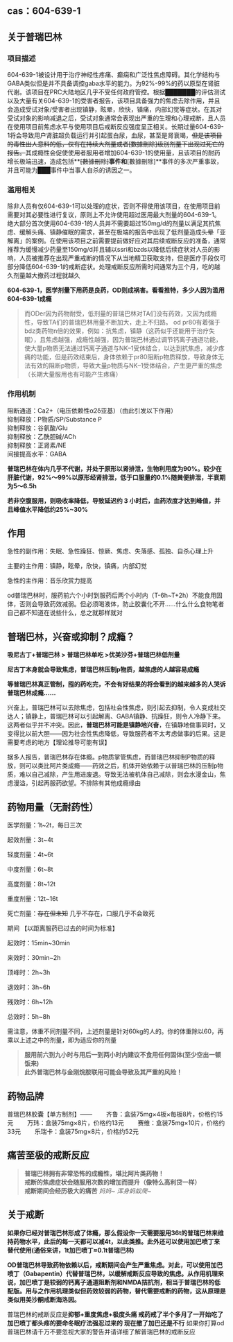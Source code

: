 ## cas：604-639-1

## 关于普瑞巴林

### 项目描述

604-639-1被设计用于治疗神经性疼痛、癫痫和广泛性焦虑障碍。其化学结构与GABA类似但是并不具备调控gaba水平的能力。为92%-99%的药以原型在肾脏代谢。该项目在PRC大陆地区几乎不受任何政府管控。根据███████的评估测试以及大量有关604-639-1的受害者报告，该项目具备强力的焦虑去除作用，并且会造成受试对象/受害者出现镇静，眩晕，欣快，镇痛，内部幻觉等症状。在其对受试对象的影响减退之后，受试对象通常会表现出严重的生理和心理戒断，且人员在使用项目前焦虑水平与使用项目后戒断反应强度呈正相关。长期过量604-639-1将会导致用户肾脏超负载运行并引起蛋白尿，血尿，甚至是肾衰竭，~~但是该项目的毒性出人意料的低，仅有在持续大剂量或者[數據刪除]级别剂量下出现过死亡的报告。~~其成瘾性会促使使用者服用者增加604-639-1的使用量，且该项目的耐药增长极端迅速，造成包括**~~[數據刪除]~~**事件和**[數據刪除]**事件的多次严重事故，并且可能为███事件中当事人自杀的诱因之一。

### 滥用相关
除非人员有仅604-639-1可以处理的症状，否则不得使用该项目，在使用项目前需要对其必要性进行复议，原则上不允许使用超过医用最大剂量的604-639-1。绝大部分首次使用604-639-1的人员并不需要超过150mg/d的剂量以满足其抗焦虑、缓解头痛、镇静催眠的需求，甚至在极端的报告中出现了低剂量造成~~头晕~~「亚解离」的案例。在使用该项目之前需要提前做好应对其后续戒断反应的准备，通常推荐为缓慢减少药量至150mg/d并且辅以ssri和bzds以降低后续症状对人员的影响，人员被推荐在出现严重戒断的情况下从当地精卫获取支持，但是医疗手段仅可部分降低604-639-1的戒断症状。处理戒断反应所需时间通常为三个月，吃的越久剂量越大撤药过程就越久

**604-639-1，医学剂量下用药是良药，OD则成祸害。看看推特，多少人因为滥用604-639-1成瘾**
> 而ODer因为药物耐受，低剂量的普瑞巴林对TA们没有药效，又因为成瘾性，导致TA们的普瑞巴林用量不断加大，走上不归路。
od pr80有着强于bdz类药物n倍的效果，例如：抗焦虑，镇静（这药似乎还能用于治疗失眠），且焦虑越强，成瘾性越强，因为普瑞巴林通过调节钙离子通道功能，使大量p物质无法通过钙离子通道与NK–1受体结合，以达到抗焦虑，减少疼痛的功能，但是药效结束后，身体依赖于pr80阻断p物质释放，导致身体无法有效的阻断p物质，导致大量p物质与NK–1受体结合，产生更严重的焦虑（长期大量服用也有可能产生疼痛）


### 作用机制

阻断通道：Ca2+（电压依赖性α2δ亚基）（由此引发以下作用）  
抑制释放：P物质/SP/Substance P  
抑制释放：谷氨酸/Glu  
抑制释放：乙酰胆碱/ACh  
抑制释放：正肾素/NE  
间接提高水平：GABA

**普瑞巴林在体内几乎不代谢，并处于原形以肾排泄，生物利用度为90%。较少在肝脏代谢，92%～99%以原形经肾排泄，低于口服量的0.1%随粪便排泄，半衰期为5～6.5h**

**若非空腹服用，则吸收率降低，导致延迟约 3 小时后，血药浓度才达到峰值，并且峰值水平降低约25%~30%**

## 作用

急性的副作用：失眠、急性躁狂、惊厥、焦虑、失落感、孤独、自杀心理上升

主要的主作用：镇静，眩晕，欣快，镇痛，内部幻觉

急性的主作用：音乐欣赏力提高

od普瑞巴林时，服药前六个小时到服药后两个小时内（T-6h~T+2h）不能食用固体，否则会导致药效减弱。但必须喝液体，防止胶囊化不开……什么什么食物笔者自己都不知道在说些什么，总之就那样就对

## 普瑞巴林，兴奋或抑制？成瘾？

**吸尼古丁+普瑞巴林 &gt; 普瑞巴林单吃 &gt;优美沙芬+普瑞巴林低剂量**

**尼古丁本身就会导致焦虑，普瑞巴林压制p物质，越焦虑的人越容易成瘾**

**等普瑞巴林真正管制，囤的药吃完，不会有好结果的将会看到的越来越多的人哭诉普瑞巴林成瘾……**

兴奋上，普瑞巴林可以去除焦虑，包括社会性焦虑，则引起去抑制，令人变成社交达人；镇静上，普瑞巴林可以引起解离、GABA镇静、抗躁狂，则令人冷静下来。这两者似乎并不冲突。因此，**普瑞巴林可能是镇静地兴奋**，在镇静地做事同时，又变得比以前大胆——因为社会性焦虑降低，导致服药者不太考虑做事的后果。这是需要考虑的地方【理论推导可能有误】

据多人报告，普瑞巴林存在体瘾。p物质掌管焦虑，而普瑞巴林抑制P物质的释放，则可以类比阿片类成瘾——药效之后，机体开始依赖于以普瑞巴林的压制p物质，难以自己减除，产生用进废退。导致无法被机体自己减除，则会水漫金山，焦虑漫溢，引起再服药欲望。不排除有其他成瘾缘由

## 药物用量（无耐药性）

医学剂量：1t~2t，每日三次

起效剂量：3t~4t

轻度剂量：4t~6t

中度剂量：6t~8t

高度剂量：8t~12t

重度剂量：12t~16t

死亡剂量：~~存在但未知~~ 几乎不存在，口服几乎不会致死

期间 【以距离服药已过去的时间为标准】

起效时：15min~30min

来效时：30min~2h

顶峰时：2h~3h

退效时：3h~6h

残效时：6h~12h

总效时：5h~8h

需注意，体重不同剂量不同，上述剂量是针对60kg的人的。你的体重除以60，再乘以上述之中的剂量，即为适应你的剂量

> **服用前六到九小时与用后一到两小时内建议不食用任何固体(至少空出一顿饭来)**  
> **此外普瑞巴林与金刚烷胺联用可能会导致及其严重的风险！**

##  药物品牌

普瑞巴林胶囊【单方制剂】——
　　齐鲁：盒装75mg×4板×每板8片，价格约15元
　　万玮：盒装75mg×8片，价格约13元
　　赛维：盒装75mg×10片，价格约33元
　　乐瑞卡：盒装75mg×8片，价格约52元

## 痛苦至极的戒断反应

> **普瑞巴林拥有非常恐怖的成瘾性，堪比阿片类药物！  
> 戒断的焦虑症状会随服用次数的增加而提升（像特么高利贷一样）**  
> **戒断期间会经历极大的痛苦** *妈妈~ 浑身蚂蚁爬~*

## 关于戒断

**如果你已经对普瑞巴林形成了体瘾，那么假设你一天需要服用36t的普瑞巴林来维持药物水平，此后的每一天都可以减4t，以此类推。此外还可以使用加巴喷丁来替代使用(通俗来讲，1t加巴喷丁≈0.1t普瑞巴林)**

**OD普瑞巴林导致药物依赖以后，戒断期间会产生严重焦虑。对此，可以使用加巴喷丁（Gabapentin）代替普瑞巴林，以缓解戒断反应导致的焦虑。从作用机理来说，加巴喷丁是较弱的钙离子通道阻断剂和NMDA拮抗剂，相当于普瑞巴林的低配版。用与之作用机理类似但药效较弱的药物，替代需要戒断的药物，这从原理是类似用美沙酮戒断海洛因。**

普瑞巴林的戒断反应是**抑郁+重度焦虑+极度头痛 戒药戒了半个多月了一开始吃了加巴喷丁都头疼的要命冬眠疗法强忍过来的 现在撤了加巴还是不行** 如果你打算od普瑞巴林请千万不要忽视大家的警告并请详细了解普瑞巴林的戒断反应
